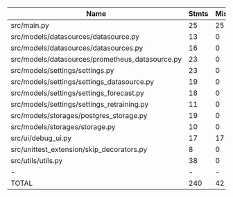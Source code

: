 |Name|Stmts|Miss|Cover|
|-|-|-|-|
|src/main.py|25|25|0%|
|src/models/datasources/datasource.py|13|0|100%|
|src/models/datasources/datasources.py|16|0|100%|
|src/models/datasources/prometheus_datasource.py|23|0|100%|
|src/models/settings/settings.py|23|0|100%|
|src/models/settings/settings_datasource.py|19|0|100%|
|src/models/settings/settings_forecast.py|18|0|100%|
|src/models/settings/settings_retraining.py|11|0|100%|
|src/models/storages/postgres_storage.py|19|0|100%|
|src/models/storages/storage.py|10|0|100%|
|src/ui/debug_ui.py|17|17|0%|
|src/unittest_extension/skip_decorators.py|8|0|100%|
|src/utils/utils.py|38|0|100%|
|-|-|-|-|
|TOTAL|240|42|82%|
